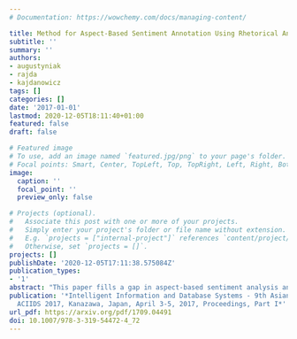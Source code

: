 ```yaml
---
# Documentation: https://wowchemy.com/docs/managing-content/

title: Method for Aspect-Based Sentiment Annotation Using Rhetorical Analysis
subtitle: ''
summary: ''
authors:
- augustyniak
- rajda
- kajdanowicz
tags: []
categories: []
date: '2017-01-01'
lastmod: 2020-12-05T18:11:40+01:00
featured: false
draft: false

# Featured image
# To use, add an image named `featured.jpg/png` to your page's folder.
# Focal points: Smart, Center, TopLeft, Top, TopRight, Left, Right, BottomLeft, Bottom, BottomRight.
image:
  caption: ''
  focal_point: ''
  preview_only: false

# Projects (optional).
#   Associate this post with one or more of your projects.
#   Simply enter your project's folder or file name without extension.
#   E.g. `projects = ["internal-project"]` references `content/project/deep-learning/index.md`.
#   Otherwise, set `projects = []`.
projects: []
publishDate: '2020-12-05T17:11:38.575084Z'
publication_types:
- '1'
abstract: "This paper fills a gap in aspect-based sentiment analysis and aims to present a new method for preparing and analysing texts concerning opinion and generating user-friendly descriptive reports in natural language. We present a comprehensive set of techniques derived from Rhetorical Structure Theory and sentiment analysis to extract aspects from textual opinions and then build an abstractive summary of a set of opinions. Moreover, we propose aspect-aspect graphs to evaluate the importance of aspects and to filter out unimportant ones from the summary. Additionally, the paper presents a prototype solution of data flow with interesting and valuable results. The proposed method\'s results proved the high accuracy of aspect detection when applied to the gold standard dataset."
publication: '*Intelligent Information and Database Systems - 9th Asian Conference,
  ACIIDS 2017, Kanazawa, Japan, April 3-5, 2017, Proceedings, Part I*'
url_pdf: https://arxiv.org/pdf/1709.04491
doi: 10.1007/978-3-319-54472-4_72
---
```

